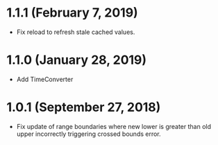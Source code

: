 # 1.1.1 (February 7, 2019)

* Fix reload to refresh stale cached values.

# 1.1.0 (January 28, 2019)

* Add TimeConverter

# 1.0.1 (September 27, 2018)

* Fix update of range boundaries where new lower is greater than old upper incorrectly triggering crossed bounds error.
